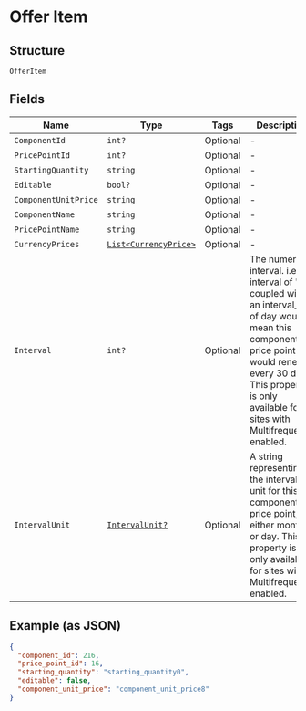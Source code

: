 
# Offer Item

## Structure

`OfferItem`

## Fields

| Name | Type | Tags | Description |
|  --- | --- | --- | --- |
| `ComponentId` | `int?` | Optional | - |
| `PricePointId` | `int?` | Optional | - |
| `StartingQuantity` | `string` | Optional | - |
| `Editable` | `bool?` | Optional | - |
| `ComponentUnitPrice` | `string` | Optional | - |
| `ComponentName` | `string` | Optional | - |
| `PricePointName` | `string` | Optional | - |
| `CurrencyPrices` | [`List<CurrencyPrice>`](../../doc/models/currency-price.md) | Optional | - |
| `Interval` | `int?` | Optional | The numerical interval. i.e. an interval of '30' coupled with an interval_unit of day would mean this component price point would renew every 30 days. This property is only available for sites with Multifrequency enabled. |
| `IntervalUnit` | [`IntervalUnit?`](../../doc/models/interval-unit.md) | Optional | A string representing the interval unit for this component price point, either month or day. This property is only available for sites with Multifrequency enabled. |

## Example (as JSON)

```json
{
  "component_id": 216,
  "price_point_id": 16,
  "starting_quantity": "starting_quantity0",
  "editable": false,
  "component_unit_price": "component_unit_price8"
}
```

